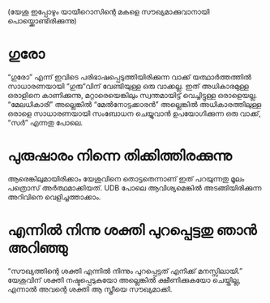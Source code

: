 (യേശു ഇപ്പോഴും യായീറൊസിന്റെ മകളെ സൗഖ്യമാക്കുവാനായി പൊയ്ക്കൊണ്ടിരിക്കുന്നു)
# ഗുരോ
“ഗുരോ” എന്ന് ഇവിടെ പരിഭാഷപ്പെടുത്തിയിരിക്കുന്ന വാക്ക് യത്ഥാർത്തത്തിൽ സാധാരണയായി “ഗുരു“വിന് വേണ്ടിയുള്ള ഒരു വാക്കല്ല. ഇത് അധികാരമുള്ള ഒരാളിനെ കാണിക്കുന്നു, മറ്റാരെയെങ്കിലും സ്വന്തമായിട്ട് വെച്ചിട്ടുള്ള ഒരാളെയല്ല. “മേലധികാരി” അല്ലെങ്കിൽ “മേൽനോട്ടക്കാരൻ” അല്ലെങ്കിൽ അധികാരത്തിലുള്ള ഒരാളെ സാധാരണയായി സംബോധന ചെയ്യുവാൻ ഉപയോഗിക്കുന്ന ഒരു വാക്ക്, “സർ” എന്നതു പോലെ.
# പുരുഷാരം നിന്നെ തിക്കിത്തിരക്കുന്നു
ആരെങ്കിലുമായിരിക്കാം യേശുവിനെ തൊട്ടതെന്നാണ് ഇത് പറയുന്നതു മൂലം പത്രൊസ് അർത്ഥമാക്കിയത്. UDB പോലെ ആവിശ്യമെങ്കിൽ അടങ്ങിയിരിക്കുന്ന അറിവിനെ വെളിച്ചത്താക്കാം. 
# എന്നിൽ നിന്നു ശക്തി പുറപ്പെട്ടതു ഞാൻ അറിഞ്ഞു
“സൗഖ്യത്തിന്റെ ശക്തി എന്നിൽ നിന്നും പുറപ്പെട്ടത് എനിക്ക് മനസ്സിലായി.” യേശുവിന് ശക്തി നഷ്ടപ്പെടുകയോ അല്ലെങ്കിൽ ക്ഷീണിക്കുകയോ ചെയ്തില്ല, എന്നാൽ അവന്റെ ശക്തി ആ സ്ത്രീയെ സൗഖ്യമാക്കി.

